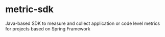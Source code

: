 # metric-sdk
Java-based SDK to measure and collect application or code level metrics for projects based on Spring Framework
